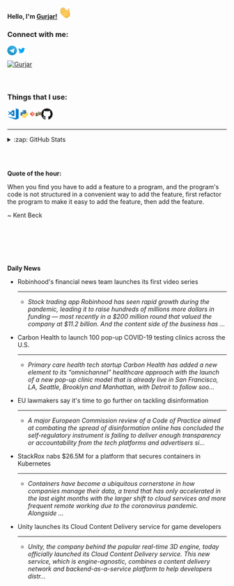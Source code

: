 #### Hello, I'm [Gurjar!](https://GurjarKing.github.io) <img src="https://raw.githubusercontent.com/ABSphreak/ABSphreak/master/gifs/Hi.gif" width="30px"></h2>


### Connect with me:

[<img align="left" alt="Gurjar | Telegram" width="22px" src="https://raw.githubusercontent.com/github/explore/80688e429a7d4ef2fca1e82350fe8e3517d3494d/topics/telegram/telegram.png" />][Telegram]
[<img align="left" alt="Gurjar | Twitter" width="22px" src="https://raw.githubusercontent.com/github/explore/80688e429a7d4ef2fca1e82350fe8e3517d3494d/topics/twitter/twitter.png" />][Twitter]
<br >
<br >
<a href="https://github.com/GurjarKing"><img src="https://komarev.com/ghpvc/?username=GurjarKing" alt="Gurjar" /></a> <br />
<br />
<br />
<!-- <br >

![](https://visitor-badge.glitch.me/badge?page_id=GurjarKing)

<br /> -->

### Things that I use:

[<img align="left" alt="Visual Studio Code" width="26px" src="https://raw.githubusercontent.com/github/explore/80688e429a7d4ef2fca1e82350fe8e3517d3494d/topics/visual-studio-code/visual-studio-code.png" />][VSCode]
[<img align="left" alt="Python" width="26px" src="https://raw.githubusercontent.com/github/explore/80688e429a7d4ef2fca1e82350fe8e3517d3494d/topics/python/python.png" />][Python]
[<img align="left" alt="Git" width="26px" src="https://raw.githubusercontent.com/github/explore/80688e429a7d4ef2fca1e82350fe8e3517d3494d/topics/git/git.png" />][Git]
[<img align="left" alt="GitHub" width="26px" src="https://raw.githubusercontent.com/github/explore/78df643247d429f6cc873026c0622819ad797942/topics/github/github.png" />][Github]

<br />
<br />

---
<details>
  <summary>:zap: GitHub Stats</summary>

<img align="left" alt="Gurjar's Github Stats" src="https://github-readme-stats.vercel.app/api?username=GurjarKing&show_icons=true&hide_border=true&count_private=true&include_all_commit=true&theme=algolia" />

</details>

<!-- ### 🔔 My latest tweet
<a href="https://twitter.com/Gurjar_King43" target="_blank">
	<img src="https://github.com/GurjarKing/GurjarKing/raw/master/tweet.png" width="70%" align="center" alt="Click to view on Twitter" title="My latest tweet, as an image"/>
</a> -->
<br>

<pre>

</pre>

**Quote of the hour:**

When you find you have to add a feature to a program, and the program's code is not structured in a convenient way to add the feature, first refactor the program to make it easy to add the feature, then add the feature.

~ Kent Beck
<pre>

</pre>
<br>
<pre>


</pre>
<strong>Daily News</strong>
  
  - Robinhood's financial news team launches its first video series
     <hr/>
     
      - *Stock trading app Robinhood has seen rapid growth during the pandemic, leading it to raise hundreds of millions more dollars in funding — most recently in a $200 million round that valued the company at $11.2 billion. And the content side of the business has …*
     
  - Carbon Health to launch 100 pop-up COVID-19 testing clinics across the U.S.
      <hr/>
      
      - *Primary care health tech startup Carbon Health has added a new element to its “omnichannel” healthcare approach with the launch of a new pop-up clinic model that is already live in San Francisco, LA, Seattle, Brooklyn and Manhattan, with Detroit to follow soo…*
      
  - EU lawmakers say it's time to go further on tackling disinformation
      <hr/>
      
      - *A major European Commission review of a Code of Practice aimed at combating the spread of disinformation online has concluded the self-regulatory instrument is failing to deliver enough transparency or accountability from the tech platforms and advertisers si…*
      
  - StackRox nabs $26.5M for a platform that secures containers in Kubernetes
      <hr/>
      
      - *Containers have become a ubiquitous cornerstone in how companies manage their data, a trend that has only accelerated in the last eight months with the larger shift to cloud services and more frequent remote working due to the coronavirus pandemic. Alongside …*
       
  - Unity launches its Cloud Content Delivery service for game developers
      <hr/>
       
       - *Unity, the company behind the popular real-time 3D engine, today officially launched its Cloud Content Delivery service. This new service, which is engine-agnostic, combines a content delivery network and backend-as-a-service platform to help developers distr…*
      

<br />

[VSCode]: https://code.visualstudio.com/
[Python]: https://www.python.org/
[Git]: https://git-scm.com/
[Github]: https://github.com/
[Telegram]: https://t.me/Gurjar_King/
[Twitter]: https://twitter.com/Gurjar_King43/
